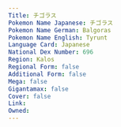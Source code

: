 ```yaml
---
﻿Title: チゴラス
Pokemon Name Japanese: チゴラス
Pokemon Name German: Balgoras
Pokemon Name English: Tyrunt
Language Card: Japanese
National Dex Number: 696
Region: Kalos
Regional Form: false
Additional Form: false
Mega: false
Gigantamax: false
Cover: false
Link: 
Owned: 
---
```

